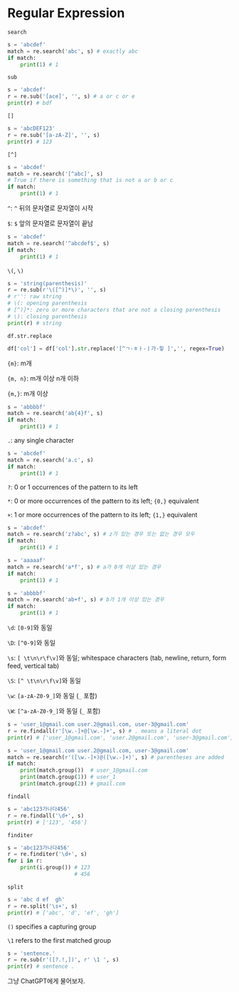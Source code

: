 # Regular Expression

`search`
```python
s = 'abcdef'
match = re.search('abc', s) # exactly abc
if match:
    print(1) # 1
```

`sub`
```python
s = 'abcdef'
r = re.sub('[ace]', '', s) # a or c or e
print(r) # bdf
```

`[]`
```python
s = 'abcDEF123'
r = re.sub('[a-zA-Z]', '', s)
print(r) # 123
```

`[^]`
```python
s = 'abcdef'
match = re.search('[^abc]', s) 
# True if there is something that is not a or b or c
if match:
    print(1) # 1
```

`^`: `^` 뒤의 문자열로 문자열이 시작

`$`: `$` 앞의 문자열로 문자열이 끝남
```python
s = 'abcdef'
match = re.search('^abcdef$', s)
if match:
    print(1) # 1
```

`\(`, `\)`
```python
s = 'string(parenthesis)'
r = re.sub(r'\([^)]*\)', '', s)
# r'': raw string
# \(: opening parenthesis
# [^)]*: zero or more characters that are not a closing parenthesis
# \): closing parenthesis
print(r) # string
```

`df.str.replace`
```python
df['col'] = df['col'].str.replace('[^ㄱ-ㅎㅏ-ㅣ가-힣 ]','', regex=True)
```

`{m}`: m개

`{m, n}`: m개 이상 n개 이하

`{m,}`: m개 이상
```python
s = 'abbbbf'
match = re.search('ab{4}f', s)
if match:
    print(1) # 1
```

`.`: any single character
```python
s = 'abcdef'
match = re.search('a.c', s)
if match:
    print(1) # 1
```

`?`: 0 or 1 occurrences of the pattern to its left

`*`: 0 or more occurrences of the pattern to its left; `{0,}` equivalent

`+`: 1 or more occurrences of the pattern to its left; `{1,}` equivalent
```python
s = 'abcdef'
match = re.search('z?abc', s) # z가 있는 경우 또는 없는 경우 모두
if match:
    print(1) # 1
```

```python
s = 'aaaaaf'
match = re.search('a*f', s) # a가 0개 이상 있는 경우
if match:
    print(1) # 1
```

```python
s = 'abbbbf'
match = re.search('ab+f', s) # b가 1개 이상 있는 경우
if match:
    print(1) # 1
```

`\d`: `[0-9]`와 동일

`\D`: `[^0-9]`와 동일

`\s`: `[ \t\n\r\f\v]`와 동일; whitespace characters (tab, newline, return, form feed, vertical tab)

`\S`: `[^ \t\n\r\f\v]`와 동일

`\w`: `[a-zA-Z0-9_]`와 동일 (`_` 포함)

`\W`: `[^a-zA-Z0-9_]`와 동일 (`_` 포함)

```python
s = 'user_1@gmail.com user.2@gmail.com, user-3@gmail.com'
r = re.findall(r'[\w.-]+@[\w.-]+', s) # . means a literal dot
print(r) # ['user_1@gmail.com', 'user.2@gmail.com', 'user-3@gmail.com']
```

```python
s = 'user_1@gmail.com user.2@gmail.com, user-3@gmail.com'
match = re.search(r'([\w.-]+)@([\w.-]+)', s) # parentheses are added
if match:
    print(match.group())  # user_1@gmail.com
    print(match.group(1)) # user_1
    print(match.group(2)) # gmail.com
```

`findall`
```python
s = 'abc123가나다456'
r = re.findall('\d+', s)
print(r) # ['123', '456']
```

`finditer`
```python
s = 'abc123가나다456'
r = re.finditer('\d+', s)
for i in r:
    print(i.group()) # 123
                     # 456
```

`split`
```python
s = 'abc d ef  gh'
r = re.split('\s+', s)
print(r) # ['abc', 'd', 'ef', 'gh']
```

`()` specifies a capturing group 

`\1` refers to the first matched group
```python
s = 'sentence.'
r = re.sub(r'([?.!,])', r' \1 ', s)
print(r) # sentence . 
```

그냥 ChatGPT에게 물어보자.
